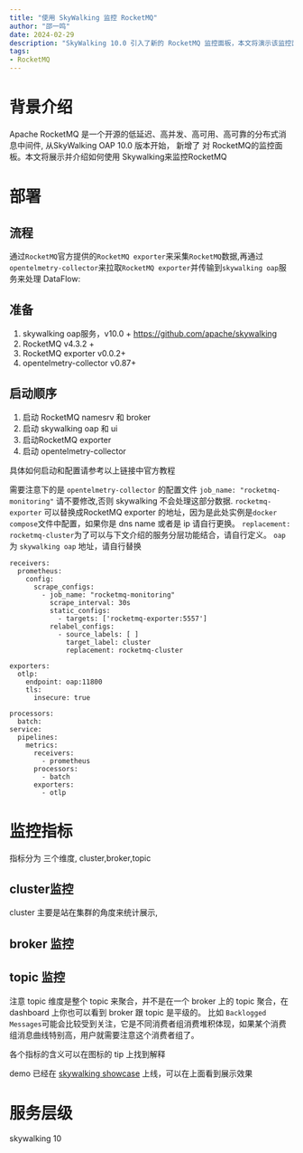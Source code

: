 ```yaml
---
title: "使用 SkyWalking 监控 RocketMQ"
author: "邵一鸣"
date: 2024-02-29
description: "SkyWalking 10.0 引入了新的 RocketMQ 监控面板，本文将演示该监控面板的使用。"
tags:
- RocketMQ
---
```


# 背景介绍
Apache RocketMQ 是一个开源的低延迟、高并发、高可用、高可靠的分布式消息中间件, 从SkyWalking OAP 10.0 版本开始， 新增了 对 RocketMQ的监控面板。本文将展示并介绍如何使用 Skywalking来监控RocketMQ

# 部署

## 流程
通过`RocketMQ`官方提供的`RocketMQ exporter`来采集`RocketMQ`数据,再通过`opentelmetry-collector`来拉取`RocketMQ exporter`并传输到`skywalking oap`服务来处理
DataFlow:


## 准备

1. skywalking oap服务，v10.0 + https://github.com/apache/skywalking
2. RocketMQ v4.3.2 +
3. RocketMQ exporter v0.0.2+
4. opentelmetry-collector v0.87+

## 启动顺序
1. 启动 RocketMQ namesrv 和 broker
2. 启动 skywalking oap 和 ui
3. 启动RocketMQ exporter
4. 启动 opentelmetry-collector
   
具体如何启动和配置请参考以上链接中官方教程

需要注意下的是 `opentelmetry-collector` 的配置文件
`job_name: "rocketmq-monitoring"` 请不要修改,否则 skywalking 不会处理这部分数据.
`rocketmq-exporter` 可以替换成RocketMQ exporter 的地址，因为是此处实例是`docker compose`文件中配置，如果你是 dns  name 或者是 ip 请自行更换。
`replacement: rocketmq-cluster`为了可以与下文介绍的服务分层功能结合，请自行定义。
`oap` 为 `skywalking oap` 地址，请自行替换

```
receivers:
  prometheus:
    config:
      scrape_configs:
        - job_name: "rocketmq-monitoring"
          scrape_interval: 30s
          static_configs:
            - targets: ['rocketmq-exporter:5557']
          relabel_configs:
            - source_labels: [ ]
              target_label: cluster
              replacement: rocketmq-cluster

exporters:
  otlp:
    endpoint: oap:11800
    tls:
      insecure: true

processors:
  batch:
service:
  pipelines:
    metrics:
      receivers:
        - prometheus
      processors:
        - batch
      exporters:
        - otlp

```


# 监控指标
指标分为 三个维度, cluster,broker,topic
## cluster监控

cluster 主要是站在集群的角度来统计展示,

## broker 监控

## topic 监控


注意 topic 维度是整个 topic 来聚合，并不是在一个 broker 上的 topic 聚合，在 dashboard 上你也可以看到 broker 跟 topic 是平级的。
比如 ` Backlogged Messages `可能会比较受到关注，它是不同消费者组消费堆积体现，如果某个消费组消息曲线特别高，用户就需要注意这个消费者组了。

各个指标的含义可以在图标的 tip 上找到解释


demo 已经在 [skywalking showcase](http://demo.skywalking.apache.org/dashboard/ROCKETMQ/Service/cm9ja2V0bXE6OnJvY2tldG1xLnNreXdhbGtpbmctc2hvd2Nhc2U=.1/RocketMQ-Cluster) 上线，可以在上面看到展示效果

# 服务层级
skywalking 10
